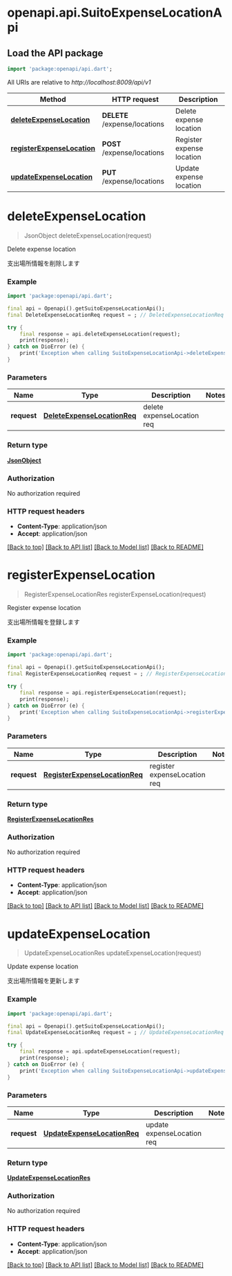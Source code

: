 # openapi.api.SuitoExpenseLocationApi

## Load the API package
```dart
import 'package:openapi/api.dart';
```

All URIs are relative to *http://localhost:8009/api/v1*

Method | HTTP request | Description
------------- | ------------- | -------------
[**deleteExpenseLocation**](SuitoExpenseLocationApi.md#deleteexpenselocation) | **DELETE** /expense/locations | Delete expense location
[**registerExpenseLocation**](SuitoExpenseLocationApi.md#registerexpenselocation) | **POST** /expense/locations | Register expense location
[**updateExpenseLocation**](SuitoExpenseLocationApi.md#updateexpenselocation) | **PUT** /expense/locations | Update expense location


# **deleteExpenseLocation**
> JsonObject deleteExpenseLocation(request)

Delete expense location

支出場所情報を削除します

### Example
```dart
import 'package:openapi/api.dart';

final api = Openapi().getSuitoExpenseLocationApi();
final DeleteExpenseLocationReq request = ; // DeleteExpenseLocationReq | delete expenseLocation req

try {
    final response = api.deleteExpenseLocation(request);
    print(response);
} catch on DioError (e) {
    print('Exception when calling SuitoExpenseLocationApi->deleteExpenseLocation: $e\n');
}
```

### Parameters

Name | Type | Description  | Notes
------------- | ------------- | ------------- | -------------
 **request** | [**DeleteExpenseLocationReq**](DeleteExpenseLocationReq.md)| delete expenseLocation req | 

### Return type

[**JsonObject**](JsonObject.md)

### Authorization

No authorization required

### HTTP request headers

 - **Content-Type**: application/json
 - **Accept**: application/json

[[Back to top]](#) [[Back to API list]](../README.md#documentation-for-api-endpoints) [[Back to Model list]](../README.md#documentation-for-models) [[Back to README]](../README.md)

# **registerExpenseLocation**
> RegisterExpenseLocationRes registerExpenseLocation(request)

Register expense location

支出場所情報を登録します

### Example
```dart
import 'package:openapi/api.dart';

final api = Openapi().getSuitoExpenseLocationApi();
final RegisterExpenseLocationReq request = ; // RegisterExpenseLocationReq | register expenseLocation req

try {
    final response = api.registerExpenseLocation(request);
    print(response);
} catch on DioError (e) {
    print('Exception when calling SuitoExpenseLocationApi->registerExpenseLocation: $e\n');
}
```

### Parameters

Name | Type | Description  | Notes
------------- | ------------- | ------------- | -------------
 **request** | [**RegisterExpenseLocationReq**](RegisterExpenseLocationReq.md)| register expenseLocation req | 

### Return type

[**RegisterExpenseLocationRes**](RegisterExpenseLocationRes.md)

### Authorization

No authorization required

### HTTP request headers

 - **Content-Type**: application/json
 - **Accept**: application/json

[[Back to top]](#) [[Back to API list]](../README.md#documentation-for-api-endpoints) [[Back to Model list]](../README.md#documentation-for-models) [[Back to README]](../README.md)

# **updateExpenseLocation**
> UpdateExpenseLocationRes updateExpenseLocation(request)

Update expense location

支出場所情報を更新します

### Example
```dart
import 'package:openapi/api.dart';

final api = Openapi().getSuitoExpenseLocationApi();
final UpdateExpenseLocationReq request = ; // UpdateExpenseLocationReq | update expenseLocation req

try {
    final response = api.updateExpenseLocation(request);
    print(response);
} catch on DioError (e) {
    print('Exception when calling SuitoExpenseLocationApi->updateExpenseLocation: $e\n');
}
```

### Parameters

Name | Type | Description  | Notes
------------- | ------------- | ------------- | -------------
 **request** | [**UpdateExpenseLocationReq**](UpdateExpenseLocationReq.md)| update expenseLocation req | 

### Return type

[**UpdateExpenseLocationRes**](UpdateExpenseLocationRes.md)

### Authorization

No authorization required

### HTTP request headers

 - **Content-Type**: application/json
 - **Accept**: application/json

[[Back to top]](#) [[Back to API list]](../README.md#documentation-for-api-endpoints) [[Back to Model list]](../README.md#documentation-for-models) [[Back to README]](../README.md)

